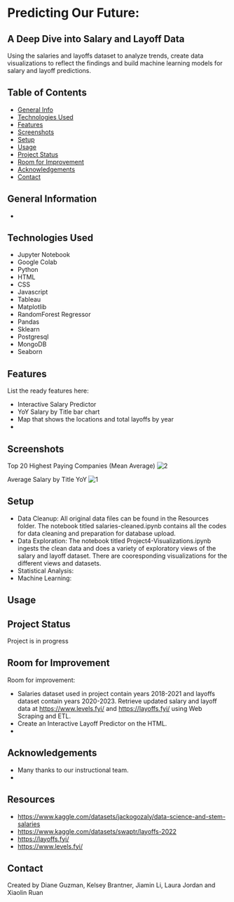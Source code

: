 # Predicting Our Future: 
## A Deep Dive into Salary and Layoff Data
Using the salaries and layoffs dataset to analyze trends, create data visualizations to reflect the findings and build machine learning models for salary and layoff predictions.


## Table of Contents
* [General Info](#general-information)
* [Technologies Used](#technologies-used)
* [Features](#features)
* [Screenshots](#screenshots)
* [Setup](#setup)
* [Usage](#usage)
* [Project Status](#project-status)
* [Room for Improvement](#room-for-improvement)
* [Acknowledgements](#acknowledgements)
* [Contact](#contact)
<!-- * [License](#license) -->


## General Information
- 


## Technologies Used
- Jupyter Notebook
- Google Colab
- Python
- HTML
- CSS
- Javascript
- Tableau
- Matplotlib
- RandomForest Regressor
- Pandas
- Sklearn
- Postgresql
- MongoDB
- Seaborn



## Features
List the ready features here:
- Interactive Salary Predictor
- YoY Salary by Title bar chart 
- Map that shows the locations and total layoffs by year
- 


## Screenshots
Top 20 Highest Paying Companies (Mean Average)
![2](https://github.com/dianeooty/datascience_salary/assets/117790100/57494e5c-59e1-4bb8-9cc2-8aa5c0cff12d)

Average Salary by Title YoY
![1](https://github.com/dianeooty/datascience_salary/assets/117790100/e6d07154-bbb0-497e-900f-2ab70a7b781e)


## Setup
- Data Cleanup: All original data files can be found in the Resources folder.  The notebook titled salaries-cleaned.ipynb contains all the codes for data cleaning and preparation for database upload.
- Data Exploration: The notebook titled Project4-Visualizations.ipynb ingests the clean data and does a variety of exploratory views of the salary and layoff dataset. There are cooresponding visualizations for the different views and datasets.
- Statistical Analysis:
- Machine Learning:



## Usage



## Project Status
Project is in progress


## Room for Improvement

Room for improvement:
- Salaries dataset used in project contain years 2018-2021 and layoffs dataset contain years 2020-2023. Retrieve updated salary and layoff data at https://www.levels.fyi/ and https://layoffs.fyi/ using Web Scraping and ETL.
- Create an Interactive Layoff Predictor on the HTML.
- 


## Acknowledgements
- Many thanks to our instructional team.
- 

## Resources
- https://www.kaggle.com/datasets/jackogozaly/data-science-and-stem-salaries
- https://www.kaggle.com/datasets/swaptr/layoffs-2022
- https://layoffs.fyi/
- https://www.levels.fyi/

## Contact
Created by Diane Guzman, Kelsey Brantner, Jiamin Li, Laura Jordan and Xiaolin Ruan

<!-- ## License -->

